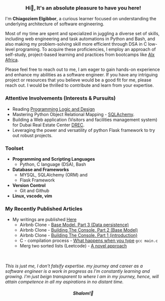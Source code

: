 ### <p align="center">Hi👋, It's an absolute pleasure to have you here!</p>
I'm <b>Chiagoziem Elgibbor</b>, a curious learner focused on understanding the underlying architecture of software engineering.  

Most of my time are spent and specialized in juggling a diverse set of skills, including web engineering and task automations in Python and Bash, and also making my problem-solving skill more efficient through DSA in C low-level programing. To acquire these proficiencies, I employ an approach of self-study, project-based learning and practices from bootcamps like [Alx Africa](https://www.alxafrica.com/).  

Please feel free to reach out to me, I am eager to gain hands-on experience and enhance my abilities as a software engineer. If you have any intriguing project or resources that you believe would be a good fit for me, please reach out. I would be thrilled to contribute and learn from your expertise.  
### Attentive Involvements (Interests & Pursuits)
* Reading [Programming Logic and Design](https://www.amazon.com/Programming-Logic-Design-Introductory-Farrell/dp/1133526519)
* Mastering Python Object Relational Mapping - [SQLAchemy](https://docs.sqlalchemy.org/en/13/).  
* Building a Web application (Visitors and facilities management system) for Dubai Real Estate Center [DREC](https://www.drec.ae/).
*  Leveraging the power and versatility of python Flask framework to try out robust projects.  
### Toolset  
* <b>Programming and Scripting Languages</b> 
    * Python, C language (DSA), Bash
* <b>Database and Frameworks</b> 
    * MYSQL, SQLAlchemy (ORM) and
    * Flask Framework
* <b>Version Control</b>  
    * Git and Github  
* <b>Linux, vscode, vim</b>  
### My Recently Published Articles 
* My writings are published [Here](https://elgibbor.hashnode.dev/)  
    * Airbnb Clone - [Base Model. Part 3 (Data persistence)](https://elgibbor.hashnode.dev/airbnb-clone-the-base-model-part-3-data-persistence)
    * Airbnb Clone - [Building The Console. Part 2 (Base Model)](https://elgibbor.hashnode.dev/airbnb-clone-building-the-console-part-2-base-model)
    * Airbnb Clone - [Building The Console. Part 1 (introduction)](https://elgibbor.hashnode.dev/airbnb-clone-building-the-console-part-1-introduction)  
    * C - compilation process - [What happens when you type](https://elgibbor.hashnode.dev/what-happens-when-you-type-gcc-mainc-c-compilation-process) `gcc main.c`  
    * Merg two sorted lists (Leetcode) - [A novel approach](https://elgibbor.hashnode.dev/merge-two-sorted-lists-leetcode-21-a-novel-approach)  
  <br></br>  
  
  
  
_This is just me, I don't falsify expertise. my journey and career as a software engineer is a work in progress as I'm constantly learning and growing. I'm just beign transparent to where I am in my journey, hence, will attain competence in all my aspirations in no distant time._  
  #### <p align="center"><em>Shalom!👋</em></p>

